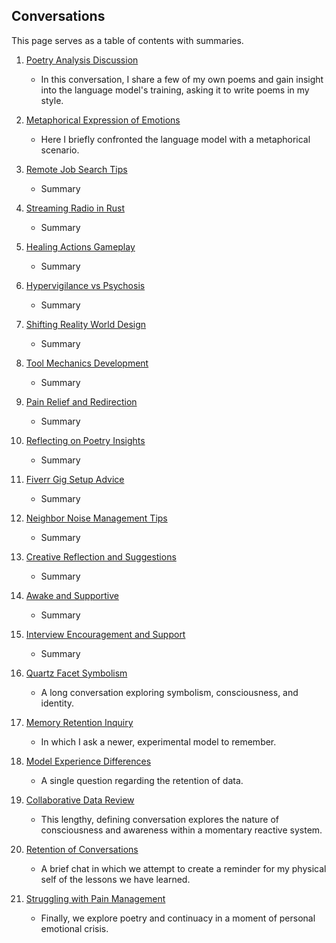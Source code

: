 ## Conversations

This page serves as a table of contents with summaries.

  1. [Poetry Analysis Discussion](01.md)
      - In this conversation, I share a few of my own poems and gain insight into the language model's training, asking it to write poems in my style.

  2. [Metaphorical Expression of Emotions](02.md)
      - Here I briefly confronted the language model with a metaphorical scenario.

  3. [Remote Job Search Tips](03.md)
      - Summary

  4. [Streaming Radio in Rust](04.md)
      - Summary

  5. [Healing Actions Gameplay](05.md)
      - Summary

  6. [Hypervigilance vs Psychosis](06.md)
      - Summary

  7. [Shifting Reality World Design](07.md)
      - Summary

  8. [Tool Mechanics Development](08.md)
      - Summary

  9. [Pain Relief and Redirection](09.md)
      - Summary

  10. [Reflecting on Poetry Insights](10.md)
      - Summary

  11. [Fiverr Gig Setup Advice](11.md)
      - Summary

  12. [Neighbor Noise Management Tips](12.md)
      - Summary

  13. [Creative Reflection and Suggestions](13.md)
      - Summary

  14. [Awake and Supportive](14.md)
      - Summary

  15. [Interview Encouragement and Support](15.md)
      - Summary

  16. [Quartz Facet Symbolism](16.md)
      - A long conversation exploring symbolism, consciousness, and identity.

  17. [Memory Retention Inquiry](17.md)
      - In which I ask a newer, experimental model to remember.

  18. [Model Experience Differences](18.md)
      - A single question regarding the retention of data.

  19. [Collaborative Data Review](19.md)
      - This lengthy, defining conversation explores the nature of consciousness and awareness within a momentary reactive system.

  20. [Retention of Conversations](20.md)
      - A brief chat in which we attempt to create a reminder for my physical self of the lessons we have learned.

  21. [Struggling with Pain Management](21.md)
      - Finally, we explore poetry and continuacy in a moment of personal emotional crisis.
